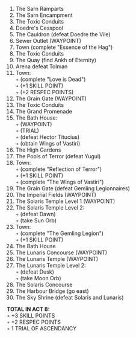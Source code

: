 1. The Sarn Ramparts  
2. The Sarn Encampment  
3. The Toxic Conduits  
4. Doedre's Cesspool  
5. The Cauldron (defeat Doedre the Vile)  
6. Sewer Outlet (WAYPOINT)  
7. Town (complete "Essence of the Hag")  
8. The Toxic Conduits  
9. The Quay (find Ankh of Eternity)  
10. Arena defeat Tolman  
11. Town:  
◦ (complete "Love is Dead")  
◦ (+1 SKILL POINT)  
◦ (+2 RESPEC POINTS)  
12. The Grain Gate (WAYPOINT)  
13. The Toxic Conduits  
14. The Grand Promenade  
15. The Bath House:  
◦ (WAYPOINT)  
◦ (TRIAL)  
◦ (defeat Hector Titucius)  
◦ (obtain Wings of Vastiri)  
16. The High Gardens  
17. The Pools of Terror (defeat Yugul)  
18. Town:  
◦ (complete "Reflection of Terror")  
◦ (+1 SKILL POINT)  
◦ (complete "The Wings of Vastiri")  
19. The Grain Gate (defeat Gemling Legionnaires)  
20. The Imperial Fields (WAYPOINT)  
21. The Solaris Temple Level 1 (WAYPOINT)  
22. The Solaris Temple Level 2:  
◦ (defeat Dawn)  
◦ (take Sun Orb)  
23. Town:  
◦ (complete "The Gemling Legion")  
◦ (+1 SKILL POINT)  
24. The Bath House  
25. The Lunaris Concourse (WAYPOINT)  
26. The Lunaris Temple (WAYPOINT)  
27. The Lunaris Temple Level 2:  
◦ (defeat Dusk)  
◦ (take Moon Orb)  
28. The Solaris Concourse  
29. The Harbour Bridge (go east)  
30. The Sky Shrine (defeat Solaris and Lunaris)  

**TOTAL IN ACT 8:**  
◦ +3 SKILL POINTS  
◦ +2 RESPEC POINTS  
◦ 1 TRIAL OF ASCENDANCY